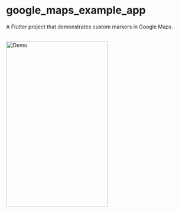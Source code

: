 # google_maps_example_app

A Flutter project that demonstrates custom markers in Google Maps.
<br/><br/>

<img src="demo.gif" alt="Demo" width="275" height="448" />
